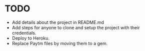 # TODO

* Add details about the project in README.md
* Add steps for anyone to clone and setup the project with their credentials.
* Deploy to Heroku.
* Replace Paytm files by moving them to a gem.
